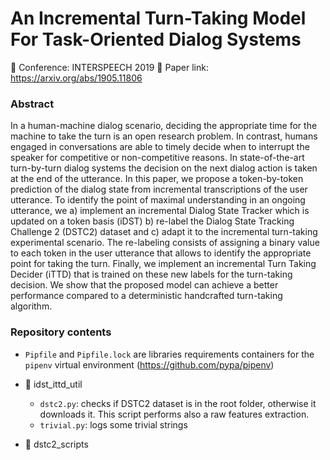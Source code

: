 # An Incremental Turn-Taking Model For Task-Oriented Dialog Systems

📍 Conference: INTERSPEECH 2019
📝 Paper link: https://arxiv.org/abs/1905.11806

### Abstract

In a human-machine dialog scenario, deciding the appropriate time for the machine to take the turn is an open research problem. In contrast, humans engaged in conversations are able to timely decide when to interrupt the speaker for competitive or non-competitive reasons. In state-of-the-art turn-by-turn dialog systems the decision on the next dialog action is taken at the end of the utterance. In this paper, we propose a token-by-token prediction of the dialog state from incremental transcriptions of the user utterance. To identify the point of maximal understanding in an ongoing utterance, we a) implement an incremental Dialog State Tracker which is updated on a token basis (iDST) b) re-label the Dialog State Tracking Challenge 2 (DSTC2) dataset and c) adapt it to the incremental turn-taking experimental scenario. The re-labeling consists of assigning a binary value to each token in the user utterance that allows to identify the appropriate point for taking the turn. Finally, we implement an incremental Turn Taking Decider (iTTD) that is trained on these new labels for the turn-taking decision. We show that the proposed model can achieve a better performance compared to a deterministic handcrafted turn-taking algorithm.

### Repository contents

* `Pipfile` and `Pipfile.lock` are libraries requirements containers for the `pipenv` virtual environment (https://github.com/pypa/pipenv)

* 📁 idst_ittd_util

	* `dstc2.py`: checks if DSTC2 dataset is in the root folder, otherwise it downloads it. This script performs also a raw features extraction.
	* `trivial.py`: logs some trivial strings

* 📁 dstc2_scripts